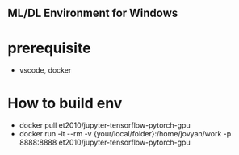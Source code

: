 ## ML/DL Environment for Windows

# prerequisite
- vscode, docker

# How to build env

- docker pull et2010/jupyter-tensorflow-pytorch-gpu
- docker run -it --rm -v {your/local/folder}:/home/jovyan/work -p 8888:8888 et2010/jupyter-tensorflow-pytorch-gpu
